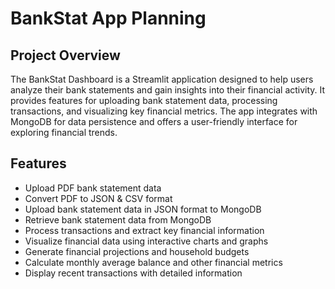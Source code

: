 # BankStat App Planning

## Project Overview

The BankStat Dashboard is a Streamlit application designed to help users analyze their bank statements and gain insights into their financial activity. It provides features for uploading bank statement data, processing transactions, and visualizing key financial metrics. The app integrates with MongoDB for data persistence and offers a user-friendly interface for exploring financial trends.

## Features

- Upload PDF bank statement data
- Convert PDF to JSON & CSV format
- Upload bank statement data in JSON format to MongoDB
- Retrieve bank statement data from MongoDB
- Process transactions and extract key financial information
- Visualize financial data using interactive charts and graphs
- Generate financial projections and household budgets
- Calculate monthly average balance and other financial metrics
- Display recent transactions with detailed information
